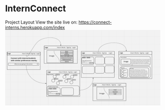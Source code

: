 # InternConnect
Project Layout
View the site live on: https://connect-interns.herokuapp.com/index
<img src="./project4.png" />
